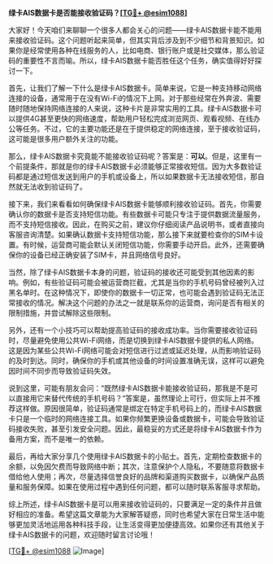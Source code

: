 **绿卡AIS数据卡是否能接收验证码？[[TG💪+ @esim1088](https://t.me/s/esim1088)]**

大家好！今天咱们来聊聊一个很多人都会关心的问题——绿卡AIS数据卡能不能用来接收验证码。这个问题听起来简单，但其实背后涉及到不少细节和背景知识。如果你是经常使用各种在线服务的人，比如电商、银行账户或是社交媒体，那么验证码的重要性不言而喻。所以，绿卡AIS数据卡能否胜任这个任务，确实值得好好探讨一下。

首先，让我们了解一下什么是绿卡AIS数据卡。简单来说，它是一种支持移动网络连接的设备，通常用于在没有Wi-Fi的情况下上网。对于那些经常在外奔波、需要随时随地保持网络连接的人来说，这种卡片是非常实用的工具。绿卡AIS数据卡可以提供4G甚至更快的网络速度，帮助用户轻松完成浏览网页、观看视频、在线办公等任务。不过，它的主要功能还是在于提供稳定的网络连接，至于接收验证码，这可能是很多用户额外关注的功能。

那么，绿卡AIS数据卡究竟能不能接收验证码呢？答案是：**可以**。但是，这里有一个前提条件，那就是你的绿卡AIS数据卡必须能够正常接收短信。因为大多数验证码都是通过短信发送到用户的手机或设备上，所以如果数据卡无法接收短信，那自然就无法收到验证码了。

接下来，我们来看看如何确保绿卡AIS数据卡能够顺利接收验证码。首先，你需要确认你的数据卡是否支持短信功能。有些数据卡可能只专注于提供数据流量服务，而不支持短信接收。因此，在购买之前，建议你仔细阅读产品说明书，或者直接向客服咨询清楚。如果确认数据卡支持短信功能，那么接下来就要检查你的SIM卡设置。有时候，运营商可能会默认关闭短信功能，你需要手动开启。此外，还需要确保你的设备已经正确安装了SIM卡，并且网络信号良好。

当然，除了绿卡AIS数据卡本身的问题，验证码的接收还可能受到其他因素的影响。例如，有些验证码可能会被运营商拦截，尤其是当你的手机号码曾经被列入过黑名单时。在这种情况下，即使你的数据卡一切正常，也可能会遇到验证码无法正常接收的情况。解决这个问题的办法之一就是联系你的运营商，询问是否有相关的限制措施，并尝试解除这些限制。

另外，还有一个小技巧可以帮助提高验证码的接收成功率。当你需要接收验证码时，尽量避免使用公共Wi-Fi网络，而是切换到绿卡AIS数据卡提供的私人网络。这是因为某些公共Wi-Fi网络可能会对短信进行过滤或延迟处理，从而影响验证码的及时到达。同时，确保你的手机或其他设备的时间设置准确无误，这样可以避免因时间不同步而导致验证码失效。

说到这里，可能有朋友会问：“既然绿卡AIS数据卡能接收验证码，那我是不是可以直接用它来替代传统的手机号码？”答案是，虽然理论上可行，但实际上并不推荐这样做。原因很简单，验证码通常是绑定在特定手机号码上的，而绿卡AIS数据卡只是一个临时的网络连接工具。如果你频繁更换设备或数据卡，可能会导致验证码接收失败，甚至引发安全问题。因此，最稳妥的方式还是将绿卡AIS数据卡作为备用方案，而不是唯一的依赖。

最后，再给大家分享几个使用绿卡AIS数据卡的小贴士。首先，定期检查数据卡的余额，以免因欠费而导致网络中断；其次，注意保护个人隐私，不要随意将数据卡借给他人使用；再次，尽量选择信誉良好的品牌和渠道购买数据卡，以确保产品质量和服务保障。如果在使用过程中遇到任何问题，都可以随时联系客服寻求帮助。

综上所述，绿卡AIS数据卡是可以用来接收验证码的，只要满足一定的条件并且做好相应的准备。希望这篇文章能为大家解答疑惑，同时也希望大家在日常生活中能够更加灵活地运用各种科技手段，让生活变得更加便捷高效。如果你还有其他关于绿卡AIS数据卡的问题，欢迎随时留言讨论哦！

[[TG💪+ @esim1088](https://t.me/s/esim1088) ![Image](https://i.postimg.cc/4NQfJmqS/Snipaste-2025-05-13-00-14-12.png)]